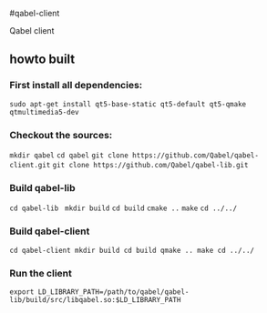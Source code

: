 #qabel-client

Qabel client

## howto built

### First install all dependencies:
`sudo apt-get install qt5-base-static qt5-default qt5-qmake qtmultimedia5-dev`

### Checkout the sources:
`mkdir qabel`
`cd qabel`
`git clone https://github.com/Qabel/qabel-client.git` 
`git clone https://github.com/Qabel/qabel-lib.git`

### Build qabel-lib
`cd qabel-lib `
`mkdir build`
`cd build`
`cmake ..`
`make`
`cd ../../`

### Build qabel-client
`cd qabel-client
mkdir build
cd build
qmake ..
make
cd ../../`

### Run the client
`export LD_LIBRARY_PATH=/path/to/qabel/qabel-lib/build/src/libqabel.so:$LD_LIBRARY_PATH`
